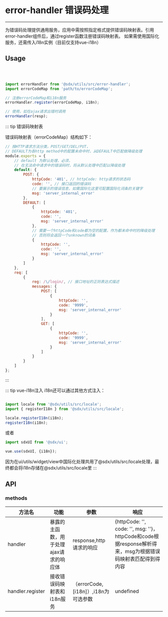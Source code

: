 # error-handler 错误码处理
---

为错误码处理提供通用服务，应用中需按照指定格式提供错误码映射表。引用error-handler组件后，通过register函数注册错误码映射表。
如果需使用国际化服务，还需传入i18n实例（目前仅支持vue-i18n）

## Usage

<br>

```js

import errorHandler from '@sdx/utils/src/error-handler';
import errorCodeMap from 'path/to/errorCodeMap';

// 注册errorCodeMap和i18n服务
errorHandler.register(errorCodeMap, i18n);

// 使用，如在ajax请求出错时调用
errorHandler(resp);
```

::: tip 错误码映射表

错误码映射表（errorCodeMap）结构如下：

```js
// 按HTTP请求方法分类，POST/GET/DEL/PUT， 
// DEFAULT为各http method中的配置未命中时，从DEFAULT中匹配做降级处理
module.exports = {
    // default 为默认处理，必须，
    // 在无法命中请求中的错误码时，将从默认处理中匹配以降级处理
    default: {
        POST: {
            httpCode: '401', // httpCode: http请求的状态码
            code: '', // 接口返回的错误码
            // 要展示的错误信息，如需国际化这里可配置国际化词条的关键字
            msg: 'server_internal_error'
        },
        DEFAULT: [
            {
                httpCode: '401',
                code: '',
                msg: 'server_internal_error'
            },
            // 需要一个httpCode和code都为空的配置，作为都未命中时的降级处理
            // 否则将会返回一个unknown的词条
            {
                httpCode: '',
                code: '',
                msg: 'server_internal_error'
            }
        ]
    },
    req: [
        {
            reg: /\/login/, // 接口地址的正则表达式描述
            messages: {
                POST: [
                    {
                        httpCode: '',
                        code: '9999',
                        msg: 'server_internal_error'
                    }
                ],
                GET: [
                    {
                        httpCode: '',
                        code: '9999',
                        msg: 'server_internal_error'
                    }
                ]
            }
        }
    ]
};
```
:::

::: tip vue-i18n注入
i18n还可以通过其他方式注入：

```js

import locale from '@sdx/utils/src/locale';
import { registerI18n } from '@sdx/utils/src/locale';

locale.registerI18n(i18n);
registerI18n(i18n);
```
或者

```js
import sdxUI from '@sdx/ui';

vue.use(sdxUI, {i18n});
```

因为在ui/utils/widget/view中国际化处理共用了@sdx/utils/src/locale处理，最终都会将i18n存储在@sdx/utils/src/locale里
:::

## API

### methods

| 方法名 | 功能 | 参数 |  响应 |
| --- | --- | --- | --- |
| handler | 暴露的主函数，用于处理ajax请求的响应体 | response,http请求的响应 | {httpCode: '', code: '', msg: ''}，httpCode和code根据response解析得来，msg为根据错误码映射表匹配得到得内容 |
| handler.register | 接收错误码映射表和i18n服务 | （errorCode, [i18n]）,i18n为可选参数 | undefined |
